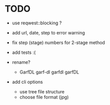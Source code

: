 # TODO

- use reqwest::blocking ?

- add url, date, step to error warning

- fix step (stage) numbers for 2-stage method

- add tests :(

- rename?
    - GarfDL garf-dl garfdl garfDL

- add cli options
    - use tree file structure
    - choose file format (jpg)

